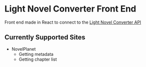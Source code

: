 # Light Novel Converter Front End

Front end made in React to connect to the [Light Novel Converter API](https://github.com/Squirrels/light-novel-converter-api)

## Currently Supported Sites
- NovelPlanet
  - Getting metadata
  - Getting chapter list